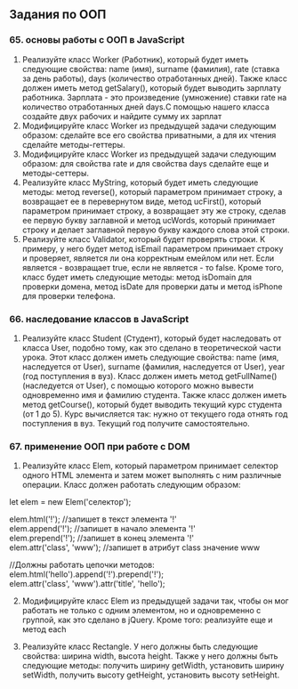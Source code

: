 ## Задания по ООП

### 65. основы работы с ООП в JavaScript

1. Реализуйте класс Worker (Работник), который будет иметь следующие свойства: name (имя), surname (фамилия), rate (ставка за день работы), days (количество отработанных дней). Также класс должен иметь метод getSalary(), который будет выводить зарплату работника. Зарплата - это произведение (умножение) ставки rate на количество отработанных дней days.С помощью нашего класса создайте двух рабочих и найдите сумму их зарплат
3. Модифицируйте класс Worker из предыдущей задачи следующим образом: сделайте все его свойства приватными, а для их чтения сделайте методы-геттеры.
4. Модифицируйте класс Worker из предыдущей задачи следующим образом: для свойства rate и для свойства days сделайте еще и методы-сеттеры.
5. Реализуйте класс MyString, который будет иметь следующие методы: метод reverse(), который параметром принимает строку, а возвращает ее в перевернутом виде, метод ucFirst(), который параметром принимает строку, а возвращает эту же строку, сделав ее первую букву заглавной и метод ucWords, который принимает строку и делает заглавной первую букву каждого слова этой строки.
6.  Реализуйте класс Validator, который будет проверять строки. К примеру, у него будет метод isEmail параметром принимает строку и проверяет, является ли она корректным емейлом или нет. Если является - возвращает true, если не является - то false. Кроме того, класс будет иметь следующие методы: метод isDomain для проверки домена, метод isDate для проверки даты и метод isPhone для проверки телефона.

### 66. наследование классов в JavaScript

1.  Реализуйте класс Student (Студент), который будет наследовать от класса User, подобно тому, как это сделано в теоретической части урока. Этот класс должен иметь следующие свойства: name (имя, наследуется от User), surname (фамилия, наследуется от User), year (год поступления в вуз). Класс должен иметь метод getFullName() (наследуется от User), с помощью которого можно вывести одновременно имя и фамилию студента. Также класс должен иметь метод getCourse(), который будет выводить текущий курс студента (от 1 до 5). Курс вычисляется так: нужно от текущего года отнять год поступления в вуз. Текущий год получите самостоятельно.

### 67. применение ООП при работе с DOM

1. Реализуйте класс Elem, который параметром принимает селектор одного HTML элемента и затем может выполнять с ним различные операции. Класс должен работать следующим образом:

let elem = new Elem('селектор');

elem.html('!'); //запишет в текст элемента '!' <br>
elem.append('!'); //запишет в начало элемента '!'<br>
elem.prepend('!'); //запишет в конец элемента '!'<br>
elem.attr('class', 'www'); //запишет в атрибут class значение www<br>

//Должны работать цепочки методов:
elem.html('hello').append('!').prepend('!');<br>
elem.attr('class', 'www').attr('title', 'hello');<br>

2. Модифицируйте класс Elem из предыдущей задачи так, чтобы он мог работать не только с одним элементом, но и одновременно с группой, как это сделано в jQuery. Кроме того: реализуйте еще и метод each

3. Реализуйте класс Rectangle. У него должны быть следующие свойства: ширина width, высота height. Также у него должны быть следующие методы: получить ширину getWidth, установить ширину setWidth, получить высоту getHeight, установить высоту setHeight.

